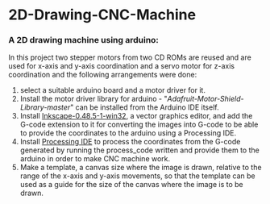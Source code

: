# 2D-Drawing-CNC-Machine
### A 2D drawing machine using arduino:
In this project two stepper motors from two CD ROMs are reused and are used for x-axis and y-axis coordination and a servo motor for z-axis coordination and the following arrangements were done:
1. select a suitable arduino board and a motor driver for it.
2. Install the motor driver library for arduino - "*Adafruit-Motor-Shield-Library-master*" can be installed from the Arduino IDE itself.
3. Install [Inkscape-0.48.5-1-win32](https://inkscape.org/release/inkscape-0.48/?latest=1), a vector graphics editor, and add the G-code extension to it for converting the images into G-code to be able to provide the coordinates to the arduino using a Processing IDE.
4. Install [Processing IDE](https://github.com/processing/processing4/releases/download/processing-1290-4.1.2/processing-4.1.2-windows-x64.zip) to process the coordinates from the G-code generated by running the process_code written and provide them to the arduino in order to make CNC machine work.
5. Make a template, a canvas size where the image is drawn, relative to the range of the x-axis and y-axis movements, so that the template can be used as a guide for the size of the canvas where the image is to be drawn.
